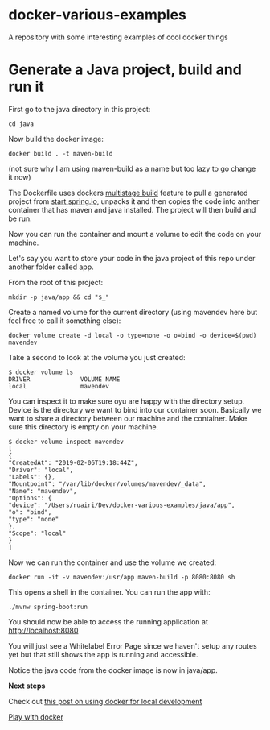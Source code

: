 # docker-various-examples

A repository with some interesting examples of cool docker things

# Generate a Java project, build and run it

First go to the java directory in this project:

`cd java`

Now build the docker image:

`docker build . -t maven-build`

(not sure why I am using maven-build as a name but too lazy to go change it now)

The Dockerfile uses dockers [multistage build](https://docs.docker.com/develop/develop-images/multistage-build/) feature to pull a generated project from [start.spring.io](https://start.spring.io/), unpacks it and then copies the code into anther container that has maven and java installed. The project will then build and be run.

Now you can run the container and mount a volume to edit the code on your machine.

Let's say you want to store your code in the java project of this repo under another folder called app.

From the root of this project:

`mkdir -p java/app && cd "$_"`

Create a named volume for the current directory (using mavendev here but feel free to call it something else):

`docker volume create -d local -o type=none -o o=bind -o device=$(pwd) mavendev`

Take a second to look at the volume you just created:

```
$ docker volume ls
DRIVER              VOLUME NAME
local               mavendev
```

You can inspect it to make sure oyu are happy with the directory setup. Device is the directory we want to bind into our container soon. Basically we want to share a directory between our machine and the container. Make sure this directory is empty on your machine.

```
$ docker volume inspect mavendev
[
{
"CreatedAt": "2019-02-06T19:18:44Z",
"Driver": "local",
"Labels": {},
"Mountpoint": "/var/lib/docker/volumes/mavendev/_data",
"Name": "mavendev",
"Options": {
"device": "/Users/ruairi/Dev/docker-various-examples/java/app",
"o": "bind",
"type": "none"
},
"Scope": "local"
}
]
```

Now we can run the container and use the volume we created:

`docker run -it -v mavendev:/usr/app maven-build -p 8080:8080 sh`

This opens a shell in the container.
You can run the app with:

`./mvnw spring-boot:run`

You should now be able to access the running application at <http://localhost:8080>

You will just see a Whitelabel Error Page since we haven't setup any routes yet but that still shows the app is running and accessible.

Notice the java code from the docker image is now in java/app.

**Next steps**

Check out [this post on using docker for local development](http://www.realgorithm.io/2018/04/simple-dev-environment-with-docker-compose/)

[Play with docker](https://labs.play-with-docker.com/)
